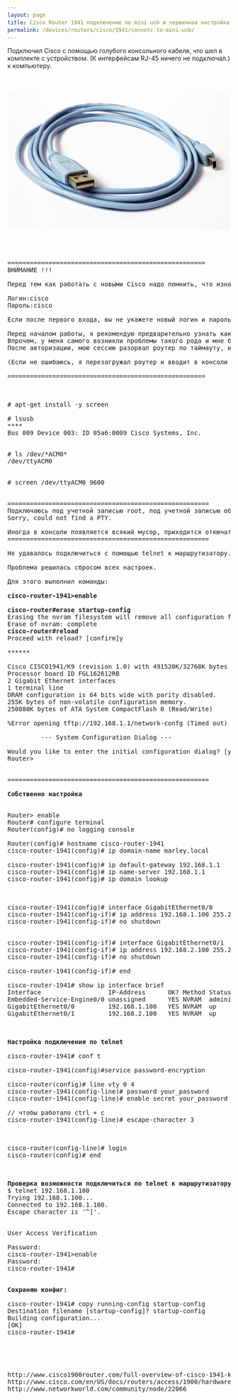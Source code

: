 ```yaml
---
layout: page
title: Cisco Router 1941 подключение по mini usb и первичная настройка в консоли Ubuntu 12.04 x64
permalink: /devices/routers/cisco/1941/connetc-to-mini-usb/
---
```




Подключил Cisco с помощью голубого консольного кабеля, что шел в комплекте с устройством. (К интерфейсам RJ-45 ничего не подключал.) к компьютеру.

<br/>
<br/>

<div align="center">
	<img src="cicso-mini-usb-console-cable.jpg" border="0" alt="cicso mini usb console cable">
</div>

<br/>
<br/>

<pre>

=====================================================
ВНИМАНИЕ !!!

Перед тем как работать с новыми Cisco надо помнить, что изначально они идут со стандартным паролем для первого входа:

Логин:cisco
Пароль:cisco

Если после первого входа, вы не укажете новый логин и пароль командой username User privilage 15 password Pass, либо не удалите команду login в настройках консоли,  то произойдет маленькая неприятность - стандартного пароля уже не будет, нового вы не создали, а маршрутизатор спрашивает пароль, даже не зная с чем его сравнивать.

Перед началом работы, я рекомендую предварительно узнать как и что сделать, чтобы избежать вожможных дополнительных проблем.
Впрочем, у меня самого возникли проблемы такого рода и мне без особых проблем удалось их решить.
После авторизации, мою сессию разорвал роутер по таймауту, и войти под старым паролем мне не удавалось. Так происходили мои первые знакомства с оборудованием от компании cisco.

(Если не ошибаюсь, я перезагружал роутер и вводит в консоли какие-то команды, которые легко гуглятся на хабре, вроде сброс пароля на циске. После этого прошло значительное время, поэтому совсем не помню, что за команды я вводил.)

=====================================================



# apt-get install -y screen

# lsusb
****
Bus 009 Device 003: ID 05a6:0009 Cisco Systems, Inc.


# ls /dev/*ACM0*
/dev/ttyACM0


# screen /dev/ttyACM0 9600


======================================================
Подключаюсь под учетной записью root, под учетной записью обычного пользователя получаю сообщение об ошибке:
Sorry, could not find a PTY.

Иногда в консоли появляется всякий мусор, приходится откючать и включать usb кабель заново.
======================================================

Не удавалось подключиться с помощью telnet к маршрутизатору.

Проблема решилась сбросом всех настроек.

Для этого выполнил команды:

<strong>cisco-router-1941>enable</strong>

<strong>cisco-router#erase startup-config</strong>
Erasing the nvram filesystem will remove all configuration files! Continue? [confirm]y[OK]
Erase of nvram: complete
<strong>cisco-router#reload</strong>
Proceed with reload? [confirm]y

******

Cisco CISCO1941/K9 (revision 1.0) with 491520K/32768K bytes of memory.
Processor board ID FGL162612RB
2 Gigabit Ethernet interfaces
1 terminal line
DRAM configuration is 64 bits wide with parity disabled.
255K bytes of non-volatile configuration memory.
250880K bytes of ATA System CompactFlash 0 (Read/Write)

%Error opening tftp://192.168.1.1/network-confg (Timed out)

         --- System Configuration Dialog ---

Would you like to enter the initial configuration dialog? [yes/no]: no
Router>


======================================================

<strong>Собственно настройка</strong>


Router> enable
Router# configure terminal
Router(config)# no logging console

Router(config)# hostname cisco-router-1941
cisco-router-1941(config)# ip domain-name marley.local

cisco-router-1941(config)# ip default-gateway 192.168.1.1
cisco-router-1941(config)# ip name-server 192.168.1.1
cisco-router-1941(config)# ip domain lookup

<!--
int loopback 0
cisco-router-1941(config-if)# ip address 192.168.1.100 255.255.255.0


-->

cisco-router-1941(config)# interface GigabitEthernet0/0
cisco-router-1941(config-if)# ip address 192.168.1.100 255.255.255.0
cisco-router-1941(config-if)# no shutdown


cisco-router-1941(config-if)# interface GigabitEthernet0/1
cisco-router-1941(config-if)# ip address 192.168.2.100 255.255.255.0
cisco-router-1941(config-if)# no shutdown

cisco-router-1941(config-if)# end

cisco-router-1941# show ip interface brief
Interface                  IP-Address      OK? Method Status                Protocol
Embedded-Service-Engine0/0 unassigned      YES NVRAM  administratively down down
GigabitEthernet0/0         192.168.1.100   YES NVRAM  up                    up
GigabitEthernet0/1         192.168.2.100   YES NVRAM  up                    up



<strong>Настройка подключения по telnet</strong>

cisco-router-1941# conf t

cisco-router-1941(config)#service password-encryption

cisco-router(config)# line vty 0 4
cisco-router-1941(config-line)# password your_password
cisco-router-1941(config-line)# enable secret your_password

// чтобы работало ctrl + c
cisco-router-1941(config-line)# escape-character 3

<!--
Router(config)# line con 0
Router(config-line)# escape-character 3
-->

cisco-router(config-line)# login
cisco-router(config)# end



<strong>Проверка возможности подключиться по telnet к маршрутизатору Cisco 1941 в консоли Ubuntu:</strong>
$ telnet 192.168.1.100
Trying 192.168.1.100...
Connected to 192.168.1.100.
Escape character is '^]'.


User Access Verification

Password:
cisco-router-1941>enable
Password:
cisco-router-1941#


<strong>Сохраняю конфиг:</strong>

cisco-router-1941# copy running-config startup-config
Destination filename [startup-config]? startup-config
Building configuration...
[OK]
cisco-router-1941#





http://www.cisco1900router.com/full-overview-of-cisco-1941-k9-router-cisco-1941-sec-k9-router.html
http://www.cisco.com/en/US/docs/routers/access/1900/hardware/installation/guide/19pwrup.html
http://www.networkworld.com/community/node/22066
